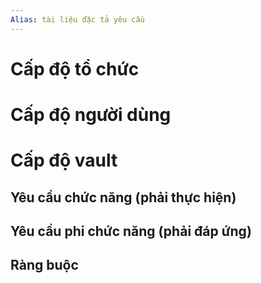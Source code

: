```yaml
---
Alias: tài liệu đặc tả yêu cầu
---
```


# Cấp độ tổ chức
# Cấp độ người dùng
# Cấp độ vault
## Yêu cầu chức năng (phải thực hiện) 
## Yêu cầu phi chức năng (phải đáp ứng) 
## Ràng buộc 
